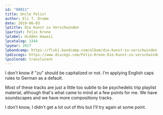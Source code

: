 ```yaml
---
id: "00011"
title: Uncle Felix!
author: Eli T. Drumm
date: 2019-06-03
lptitle: Die Kunst zu Verschwinden
lpartist: Felix Krone
lplabel: Hidden Hawaii
lpcatalog: 3344
lpyear: 2017
lpbandcamp: https://flxk1.bandcamp.com/album/die-kunst-zu-verschwinden
lpdiscogs: https://www.discogs.com/Felix-Krone-Die-Kunst-zu-verschwinden/release/10065935
lpcolored: translucent
---
```


I don't know if "zu" should be capitalized or not. I'm applying English caps rules to German as a default.





Most of these tracks are just a little too subtle to be psychedelic trip playlist material,
although that's what came to mind at a few points for me.
We have soundscapes and we have more compositiony tracks.

I don't know, I didn't get a lot out of this but I'll try again at some point.
